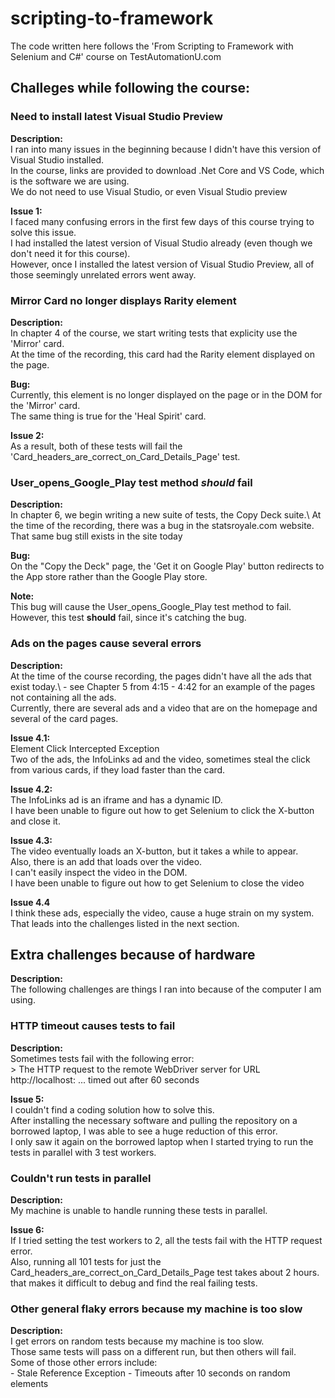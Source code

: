 # scripting-to-framework

The code written here follows the 'From Scripting to Framework with Selenium and C#' course on TestAutomationU.com

## Challeges while following the course:

### Need to install latest Visual Studio Preview

**Description:**\
    I ran into many issues in the beginning because I didn't have this version of Visual Studio installed.\
    In the course, links are provided to download .Net Core and VS Code, which is the software we are using.\
    We do not need to use Visual Studio, or even Visual Studio preview

**Issue 1:**\
    I faced many confusing errors in the first few days of this course trying to solve this issue.\
    I had installed the latest version of Visual Studio already (even though we don't need it for this course).\
    However, once I installed the latest version of Visual Studio Preview, all of those seemingly unrelated errors went away.

### Mirror Card no longer displays Rarity element

**Description:**\
    In chapter 4 of the course, we start writing tests that explicity use the 'Mirror' card.\
    At the time of the recording, this card had the Rarity element displayed on the page.

**Bug:**\
    Currently, this element is no longer displayed on the page or in the DOM for the 'Mirror' card.\
    The same thing is true for the 'Heal Spirit' card.

**Issue 2:**\
    As a result, both of these tests will fail the 'Card_headers_are_correct_on_Card_Details_Page' test.

### User_opens_Google_Play test method _should_ fail

**Description:**\
    In chapter 6, we begin writing a new suite of tests, the Copy Deck suite.\ 
    At the time of the recording, there was a bug in the statsroyale.com website.\
    That same bug still exists in the site today

**Bug:**\
    On the "Copy the Deck" page, the 'Get it on Google Play' button redirects to the App store rather than the Google Play store.

**Note:**\
    This bug will cause the User_opens_Google_Play test method to fail.\
    However, this test **should** fail, since it's catching the bug.

### Ads on the pages cause several errors

**Description:**\
    At the time of the course recording, the pages didn't have all the ads that exist today.\ 
    - see Chapter 5 from 4:15 - 4:42 for an example of the pages not containing all the ads.\
    Currently, there are several ads and a video that are on the homepage and several of the card pages.

**Issue 4.1:**\
    Element Click Intercepted Exception\
    Two of the ads, the InfoLinks ad and the video, sometimes steal the click from various cards, if they load faster than the card.

**Issue 4.2:**\
    The InfoLinks ad is an iframe and has a dynamic ID.\
    I have been unable to figure out how to get Selenium to click the X-button and close it.

**Issue 4.3:**\
    The video eventually loads an X-button, but it takes a while to appear.\
    Also, there is an add that loads over the video.\
    I can't easily inspect the video in the DOM.\
    I have been unable to figure out how to get Selenium to close the video

**Issue 4.4**\
    I think these ads, especially the video, cause a huge strain on my system.\
    That leads into the challenges listed in the next section.
        

## Extra challenges because of hardware

**Description:**\
    The following challenges are things I ran into because of the computer I am using.

### HTTP timeout causes tests to fail

**Description:**\
    Sometimes tests fail with the following error:\
    > The HTTP request to the remote WebDriver server for URL http://localhost: ... timed out after 60 seconds

**Issue 5:**\
    I couldn't find a coding solution how to solve this.\
    After installing the necessary software and pulling the repository on a borrowed laptop, I was able to see a huge reduction of this error.\
    I only saw it again on the borrowed laptop when I started trying to run the tests in parallel with 3 test workers.

### Couldn't run tests in parallel

**Description:**\
    My machine is unable to handle running these tests in parallel.

**Issue 6:**\
    If I tried setting the test workers to 2, all the tests fail with the HTTP request error.\
    Also, running all 101 tests for just the Card_headers_are_correct_on_Card_Details_Page test takes about 2 hours.\
    that makes it difficult to debug and find the real failing tests.

### Other general flaky errors because my machine is too slow

**Description:**\
    I get errors on random tests because my machine is too slow.\
    Those same tests will pass on a different run, but then others will fail.\
    Some of those other errors include:\
    - Stale Reference Exception
    - Timeouts after 10 seconds on random elements